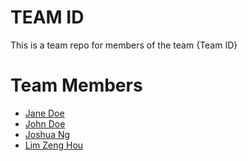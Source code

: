 # TEAM ID
This is a team repo for members of the team {Team ID}

# Team Members
* [Jane Doe](members/janeDoe.md)
* [John Doe](members/johnDoe.md)
* [Joshua Ng](members/joshuaNg.md)
* [Lim Zeng Hou](members/zengHou.md)
